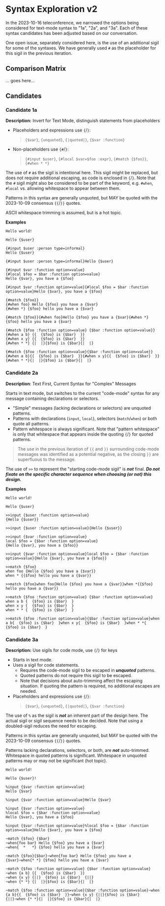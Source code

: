# Syntax Exploration v2

In the 2023-10-16 teleconference, we narrowed the options being considered for text-mode syntax to "1a", "2a", and "3a". 
Each of these syntax candidates has been adjusted based on our conversation.

One open issue, separately considered here, is the use of an additional sigil for some of the syntaxes.
We have generally used `#` as the placeholder for this sigil in the previous iteration.


## Comparison Matrix

... goes here...

## Candidates

### Candidate 1a

**Description:** Invert for Text Mode, distinguish statements from placeholders

- Placeholders and expressions use `{`/`}`:
  > `{$var}`, `{unquoted}`, `{|quoted|}`, `{$var :function}`
- Non-placeholders use `{#`/`}`:
  > `{#input $user}`, `{#local $var=$foo :expr}`, `{#match {$foo}}`, `{#when * *}`

The use of `#` as the sigil is intentional here.
This sigil might be replaced, but does not require additional escaping, as code is enclosed in `{`/`}`.
Note that the `#` sigil might also be considered to be part of the keyword, e.g. `#when`, `#local` vs.
allowing whitespace to appear between them.

Patterns in this syntax are generally unquoted,
but MAY be quoted with the 2023-10-09 consensus `{{`/`}}` quotes.

ASCII whitespace trimming is assumed, but is a hot topic.

**Examples**
```
Hello world!
```
```
Hello {$user}
```
```
{#input $user :person type=informal}
Hello {$user}

{#input $user :person type=informal}Hello {$user}
```
```
{#input $var :function option=value}
{#local $foo = $bar :function option=value}
Hello {$var}, you have a {$foo}

{#input $var :function option=value}{#local $foo = $bar :function option=value}Hello {$var}, you have a {$foo}
```
```
{#match {$foo}}
{#when foo} Hello {$foo} you have a {$var}
{#when *} {$foo} hello you have a {$var}

{#match {$foo}}{#when foo}Hello {$foo} you have a {$var}{#when *}{$foo} hello you have a {$var}
```
```
{#match {$foo :function option=value} {$bar :function option=value}}
{#when a b} {{  {$foo} is {$bar}  }}
{#when x y} {{  {$foo} is {$bar}  }}
{#when * *} {|  |}{$foo} is {$bar}{|  |}

{#match {$foo :function option=value}{$bar :function option=value}}{#when a b}{{  {$foo} is {$bar}  }}{#when x y}{{  {$foo} is {$bar}  }}{#when * *}{|  |}{$foo} is {$bar}{|  |}
```

### Candidate 2a

**Description**: Text First, Current Syntax for "Complex" Messages

Starts in text mode, but switches to the current "code-mode" syntax for any message containing declarations or selectors.

- "Simple" messages (lacking declarations or selectors) are unquoted patterns.
- Patterns with declarations (`input`, `local`), selectors (`match`/`when`) or both quote all patterns.
- Pattern whitespace is always significant.
  Note that "pattern whitespace" is only that whitespace that appears inside the quoting `{`/`}`
  for quoted patterns.

> The use in the previous iteration of `{{` and `}}` surrounding code-mode messages was identified as a potential negative, 
> as the closing `}}` are superfluous to the message.

The use of `>>` to represent the "starting code-mode sigil" is **_not_** final.
**_Do not fixate on the specific character sequence when choosing (or not) this design._**

**Examples**
```
Hello world!
```
```
Hello {$user}
```
```
>>input {$user :function option=value}
{Hello {$user}}

>>input {$user :function option=value}{Hello {$user}}
```
```
>>input {$var :function option=value}
local $foo = {$bar :function option=value}
{Hello {$var}, you have a {$foo}}

>>input {$var :function option=value}local $foo = {$bar :function option=value}{Hello {$var}, you have a {$foo}}
```
```
>>match {$foo}
when foo {Hello {$foo} you have a {$var}}
when * {{$foo} hello you have a {$var}}

>>match {$foo}when foo{Hello {$foo} you have a {$var}}when *{{$foo} hello you have a {$var}}
```

```
>>match {$foo :function option=value} {$bar :function option=value}
when a b {  {$foo} is {$bar}  }
when x y {  {$foo} is {$bar}  }
when * * {  {$foo} is {$bar}  }

>>match {$foo :function option=value}{$bar :function option=value}when a b{  {$foo} is {$bar}  }when x y{  {$foo} is {$bar}  }when * *{  {$foo} is {$bar}  }
```

### Candidate 3a

**Description:** Use sigils for code mode, use `{`/`}` for keys

- Starts in text mode. 
- Uses a sigil for code statements. 
  - Requires the code-mode sigil to be escaped in **_unquoted_** patterns.
  - Quoted patterns do not require this sigil to be escaped.
  - Note that decisions about auto-trimming affect the escaping situation. 
    If quoting the pattern is required, no additional escapes are needed.
- Placeholders and expressions use `{`/`}`:
  > `{$var}`, `{unquoted}`, `{|quoted|}`, `{$var :function}`

The use of `%` as the sigil is **_not_** an inherent part of the design here.
The actual sigil or sigil sequence needs to be decided. 
Note that using a doubled-sigil reduces the need for escaping.

Patterns in this syntax are generally unquoted,
but MAY be quoted with the 2023-10-09 consensus `{{`/`}}` quotes.

Patterns lacking declarations, selectors, or both, are **_not_** auto-trimmed.
Whitespace in quoted patterns is significant.
Whitespace in unquoted patterns may or may not be significant (hot topic).

```
Hello world!
```
```
Hello {$user}!
```
```
%input {$var :function option=value}
Hello {$var}

%input {$var :function option=value}Hello {$var}
```
```
%input {$var :function option=value}
%local $foo = {$bar :function option=value}
Hello {$var}, you have a {$foo}

%input {$var :function option=value}%local $foo = {$bar :function option=value}Hello {$var}, you have a {$foo}
```
```
~match {$foo} {$bar}
~when{foo bar} Hello {$foo} you have a {$var}
~when{  *   *} {$foo} hello you have a {$var}

~match {$foo}{$bar}~when{foo bar} Hello {$foo} you have a {$var}~when{* *} {$foo} hello you have a {$var}
```

```
~match {$foo :function option=value} {$bar :function option=value}
~when {a b} {{  {$foo} is {$bar}  }}
~when {x y} {||}  {$foo} is {$bar}  {||}
~when {* *} {|  |}{$foo} is {$bar}{|  |}

~match {$foo :function option=value}{$bar :function option=value}~when {a b}{{  {$foo} is {$bar}  }}~when {x y} {||}{$foo} is {$bar}  {||}~when {* *}{|  |}{$foo} is {$bar}{|  |}
```
